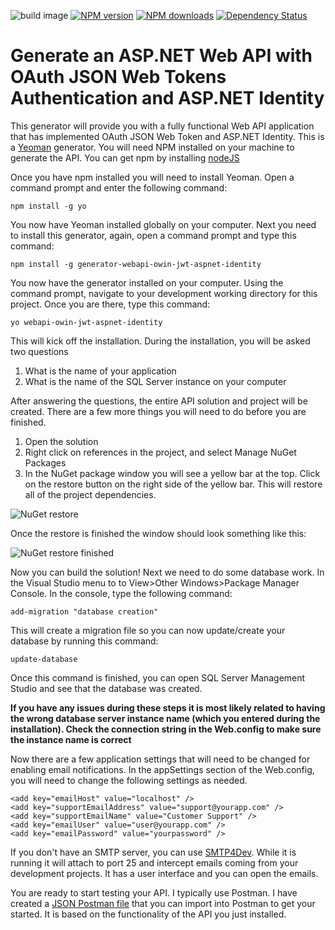 

![build image](https://travis-ci.org/bizcasfri/generator-webapi-owin-jwt-aspnet-identity.svg?branch=master)
[![NPM version](http://img.shields.io/npm/v/generator-webapi-owin-jwt-aspnet-identity.svg?style=flat)](http://npmjs.org/generator-webapi-owin-jwt-aspnet-identity)
[![NPM downloads](http://img.shields.io/npm/dm/generator-webapi-owin-jwt-aspnet-identity.svg?style=flat)](http://npmjs.org/generator-webapi-owin-jwt-aspnet-identity)
[![Dependency Status](http://img.shields.io/david/bizcasfri/generator-webapi-owin-jwt-aspnet-identity.svg?style=flat)](https://david-dm.org/bizcasfri/generator-webapi-owin-jwt-aspnet-identity)

# Generate an ASP.NET Web API with OAuth JSON Web Tokens Authentication and ASP.NET Identity #

This generator will provide you with a fully functional Web API application that has implemented OAuth JSON Web Token and ASP.NET Identity.  This is a [Yeoman](http://yeoman.io/ "Yeoman") generator.  You will need NPM installed on your machine to generate the API. You can get npm by installing [nodeJS](https://nodejs.org/download/ "nodeJS")

Once you have npm installed you will need to install Yeoman. Open a command prompt and enter the following command:



    npm install -g yo
 

You now have Yeoman installed globally on your computer.  Next you need to install this generator, again, open a command prompt and type this command:

    npm install -g generator-webapi-owin-jwt-aspnet-identity

You now have the generator installed on your computer.  Using the command prompt, navigate to your development working directory for this project.  Once you are there, type this command:


    yo webapi-owin-jwt-aspnet-identity


This will kick off the installation.  During the installation, you will be asked two questions

1. What is the name of your application
2. What is the name of the SQL Server instance on your computer


After answering the questions, the entire API solution and project will be created.  There are a few more things you will need to do before you are finished.


1. Open the solution
2. Right click on references in the project, and select Manage NuGet Packages
3. In the NuGet package window you will see a yellow bar at the top.  Click on the restore button on the right side of the yellow bar.  This will restore all of the project dependencies.

![NuGet restore](https://raw.githubusercontent.com/bizcasfri/generator-webapi-owin-jwt-aspnet-identity/master/readmeimages/nugetrestore.png)

Once the restore is finished the window should look something like this:

![NuGet restore finished](https://raw.githubusercontent.com/bizcasfri/generator-webapi-owin-jwt-aspnet-identity/master/readmeimages/nugetrestorefinished.png)

Now you can build the solution!  Next we need to do some database work.  In the Visual Studio menu to to View>Other Windows>Package Manager Console.  In the console, type the following command:



    add-migration "database creation"

This will create a migration file so you can now update/create your database by running this command:


    update-database

Once this command is finished, you can open SQL Server Management Studio and see that the database was created.

**If you have any issues during these steps it is most likely related to having the wrong database server instance name (which you entered during the installation).  Check the connection string in the Web.config to make sure the instance name is correct**


Now there are a few application settings that will need to be changed for enabling email notifications.  In the appSettings section of the Web.config, you will need to change the following settings as needed.



    <add key="emailHost" value="localhost" />
    <add key="supportEmailAddress" value="support@yourapp.com" />
    <add key="supportEmailName" value="Customer Support" />
    <add key="emailUser" value="user@yourapp.com" />
    <add key="emailPassword" value="yourpassword" />


If you don't have an SMTP server, you can use [SMTP4Dev](https://smtp4dev.codeplex.com/ "SMTP4Dev").  While it is running it will attach to port 25 and intercept emails coming from your development projects.  It has a user interface and you can open the emails.


You are ready to start testing your API.  I typically use Postman.  I have created a [JSON Postman file](https://github.com/bizcasfri/generator-webapi-owin-jwt-aspnet-identity/blob/master/postmanapitests.json "JSON Postman file") that you can import into Postman to get your started.  It is based on the functionality of the API you just installed.



